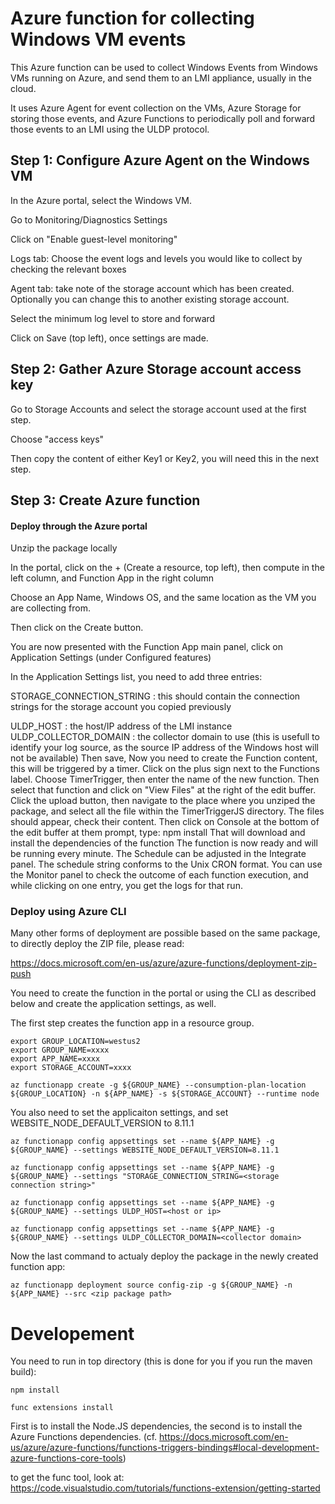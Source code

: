 # Azure function for collecting Windows VM events

This Azure function can be used to collect Windows Events from Windows VMs running on Azure, and send them to an LMI appliance, usually in the cloud.

It uses Azure Agent for event collection on the VMs, Azure Storage for storing those events, and Azure Functions to periodically poll and forward those events to an LMI using the ULDP protocol.

## Step 1: Configure Azure Agent on the Windows VM

In the Azure portal, select the Windows VM.

Go to Monitoring/Diagnostics Settings

Click on "Enable guest-level monitoring"

Logs tab: Choose the event logs and levels you would like to collect by checking the relevant boxes

Agent tab: take note of the storage account which has been created. Optionally you can change this to another existing storage account.

Select the minimum log level to store and forward

Click on Save (top left), once settings are made.


## Step 2: Gather Azure Storage account access key
Go to Storage Accounts and select the storage account used at the first step.

Choose "access keys"

Then copy the content of either Key1 or Key2, you will need this in the next step.

## Step 3: Create Azure function
#### Deploy through the Azure portal
Unzip the package locally

In the portal, click on the + (Create a resource, top left), then compute in the left column, and Function App in the right column

Choose an App Name, Windows OS, and the same location as the VM you are collecting from.

Then click on the Create button.

You are now presented with the Function App main panel, click on Application Settings (under Configured features)

In the Application Settings list, you need to add three entries:

STORAGE_CONNECTION_STRING : this should contain the connection strings for the storage account you copied previously

ULDP_HOST : the host/IP address of the LMI instance
ULDP_COLLECTOR_DOMAIN : the collector domain to use (this is usefull to identify your log source, as the source IP address of the Windows host will not be available)
Then save,
Now you need to create the Function content, this will be triggered by a timer.
Click on the plus sign next to the Functions label.
Choose TimerTrigger, then enter the name of the new function.
Then select that function and click on "View Files" at the right of the edit buffer.
Click the upload button, then navigate to the place where you unziped the package, and select all the file within the TimerTriggerJS directory.
The files should appear, check their content.
Then click on Console at the bottom of the edit buffer
at them prompt, type: npm install
That will download and install the dependencies of the function
The function is now ready and will be running every minute.
The Schedule can be adjusted in the Integrate panel. The schedule string conforms to the Unix CRON format.
You can use the Monitor panel to check the outcome of each function execution, and while clicking on one entry, you get the logs for that run.

### Deploy using Azure CLI

Many other forms of deployment are possible based on the same package, to directly deploy the ZIP file, please read:

https://docs.microsoft.com/en-us/azure/azure-functions/deployment-zip-push

You need to create the function in the portal or using the CLI as described below and create the application settings, as well.

The first step creates the function app in a resource group.

```
export GROUP_LOCATION=westus2
export GROUP_NAME=xxxx
export APP_NAME=xxxx
export STORAGE_ACCOUNT=xxxx

az functionapp create -g ${GROUP_NAME} --consumption-plan-location ${GROUP_LOCATION} -n ${APP_NAME} -s ${STORAGE_ACCOUNT} --runtime node
```

You also need to set the applicaiton settings, and set WEBSITE_NODE_DEFAULT_VERSION to 8.11.1
```
az functionapp config appsettings set --name ${APP_NAME} -g ${GROUP_NAME} --settings WEBSITE_NODE_DEFAULT_VERSION=8.11.1

az functionapp config appsettings set --name ${APP_NAME} -g ${GROUP_NAME} --settings "STORAGE_CONNECTION_STRING=<storage connection string>"

az functionapp config appsettings set --name ${APP_NAME} -g ${GROUP_NAME} --settings ULDP_HOST=<host or ip>

az functionapp config appsettings set --name ${APP_NAME} -g ${GROUP_NAME} --settings ULDP_COLLECTOR_DOMAIN=<collector domain>
```

Now the last command to actualy deploy the package in the newly created function app:

```
az functionapp deployment source config-zip -g ${GROUP_NAME} -n ${APP_NAME} --src <zip package path>
```


# Developement

You need to run in top directory (this is done for you if you run the maven build):

```
npm install

func extensions install
```

First is to install the Node.JS dependencies, the second is to install the Azure Functions dependencies. (cf. https://docs.microsoft.com/en-us/azure/azure-functions/functions-triggers-bindings#local-development-azure-functions-core-tools)

to get the func tool, look at: https://code.visualstudio.com/tutorials/functions-extension/getting-started





